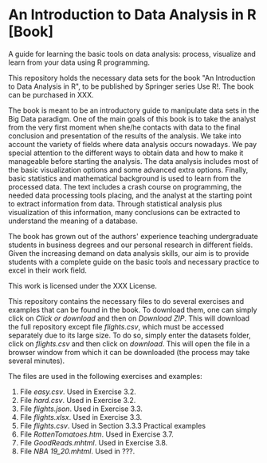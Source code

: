 # An Introduction to Data Analysis in R [Book]

A guide for learning the basic tools on data analysis: process, visualize and learn from your data using R programming.

This repository holds the necessary data sets for the book "An Introduction to Data Analysis in R", to be published by Springer series Use R!. The book can be purchased in XXX.

The book is meant to be an introductory guide to manipulate data sets in the Big Data paradigm. One of the main goals of this book is to take the analyst from the very first moment when she/he contacts with data to the final conclusion and presentation of the results of the analysis. We take into account the variety of fields where data analysis occurs nowadays. We pay special attention to the different ways to obtain data and how to make it manageable before starting the analysis. The data analysis includes most of the basic visualization options and some advanced extra options. Finally, basic statistics and mathematical background is used to learn from the processed data. The text includes a crash course on programming, the needed data processing tools placing, and the analyst at the starting point to extract information from data. Through statistical analysis plus visualization of this information, many conclusions can be extracted to understand the meaning of a database.

The book has grown out of the authors' experience teaching undergraduate students in business degrees and our personal research in different fields. Given the increasing demand on data analysis skills, our aim is to provide students with a complete guide on the basic tools and necessary practice to excel in their work field. 

This work is licensed under the XXX License.

This repository contains the necessary files to do several exercises and examples that can be found in the book. To download them, one can simply click on *Click or download* and then on *Download ZIP*. This will download the full repository except file *flights.csv*, which must be accessed separately due to its large size. To do so, simply enter the datasets folder, click on *flights.csv* and then click on *download*. This will open the file in a browser window from which it can be downloaded (the process may take several minutes).

The files are used in the following exercises and examples:

1. File *easy.csv*. Used in Exercise 3.2.
2. File *hard.csv*. Used in Exercise 3.2.
3. File *flights.json*. Used in Exercise 3.3.
4. File *flights.xlsx*. Used in Exercise 3.3.
5. File *flights.csv*. Used in Section 3.3.3 Practical examples 
6. File *RottenTomatoes.htm*. Used in Exercise 3.7.
7. File *GoodReads.mhtml*. Used in Exercise 3.8.
8. File *NBA 19_20.mhtml*. Used in ???. 
